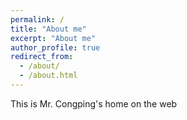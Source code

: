 ```yaml
---
permalink: /
title: "About me"
excerpt: "About me"
author_profile: true
redirect_from: 
  - /about/
  - /about.html
---
```


This is Mr. Congping's home on the web

